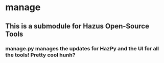 # manage

## This is a submodule for Hazus Open-Source Tools

### manage.py manages the updates for HazPy and the UI for all the tools! Pretty cool hunh?
